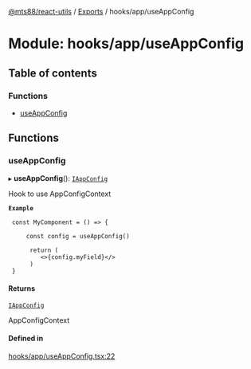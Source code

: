 [@mts88/react-utils](../README.md) / [Exports](../modules.md) / hooks/app/useAppConfig

# Module: hooks/app/useAppConfig

## Table of contents

### Functions

- [useAppConfig](hooks_app_useAppConfig.md#useappconfig)

## Functions

### useAppConfig

▸ **useAppConfig**(): [`IAppConfig`](contexts_config_IAppConfig.md#iappconfig)

Hook to use AppConfigContext

**`Example`**

```
 const MyComponent = () => {

     const config = useAppConfig()

      return (
         <>{config.myField}</>
      )
 }

```

#### Returns

[`IAppConfig`](contexts_config_IAppConfig.md#iappconfig)

AppConfigContext

#### Defined in

[hooks/app/useAppConfig.tsx:22](https://github.com/mts88/react-utils/blob/efeb83f/lib/hooks/app/useAppConfig.tsx#L22)
